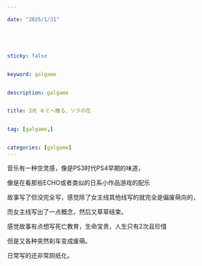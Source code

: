 ```yaml
---

date: "2025/1/31"





sticky: false


keyword: galgame


description: galgame


title: 3月 キミへ贈る、ソラの花


tag: [galgame,]


categories: [galgame]
---
```

音乐有一种空灵感，像是PS3时代PS4早期的味道，

像是在看那些ECHO或者类似的日系小作品游戏的配乐

故事写了但没完全写，感觉除了女主线其他线写的就完全是偏废萌向的，

而女主线写出了一点概念，然后又草草结束。

感觉故事有点想写死亡教育，生命宝贵，人生只有2次且珍惜

但是又各种突然刹车变成废萌。

日常写的还非常厕纸化。
